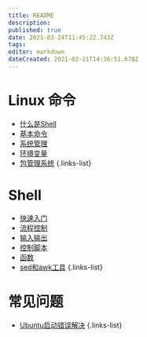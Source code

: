 ```yaml
---
title: README
description: 
published: true
date: 2021-03-24T11:45:22.743Z
tags: 
editor: markdown
dateCreated: 2021-02-21T14:36:51.678Z
---
```


# Linux 命令

- [什么是Shell](/Linux/Linux命令/01-什么是Shell)
- [基本命令](/Linux/Linux命令/02-基本命令)
- [系统管理](/Linux/Linux命令/03-系统管理)
- [环境变量](/Linux/Linux命令/04-环境变量)
- [包管理系统](/Linux/Linux命令/05-包管理系统)
{.links-list}

# Shell

- [快速入门](/Linux/Shell/01-快速入门)
- [流程控制](/Linux/Shell/02-流程控制)
- [输入输出](/Linux/Shell/03-输入输出)
- [控制脚本](/Linux/Shell/04-控制脚本)
- [函数](/Linux/Shell/05-函数)
- [sed和awk工具](/Linux/Shell/06-sed和awk工具)
{.links-list}

# 常见问题

- [Ubuntu启动错误解决](/Linux/常见问题/Ubuntu启动错误解决)
{.links-list}